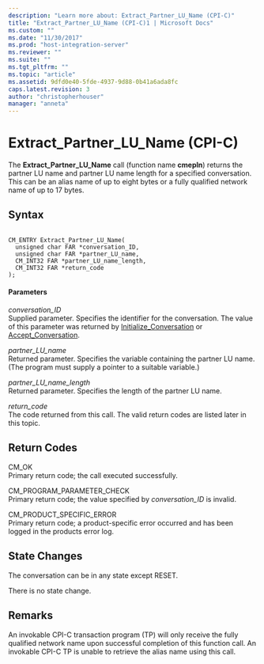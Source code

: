 ```yaml
---
description: "Learn more about: Extract_Partner_LU_Name (CPI-C)"
title: "Extract_Partner_LU_Name (CPI-C)1 | Microsoft Docs"
ms.custom: ""
ms.date: "11/30/2017"
ms.prod: "host-integration-server"
ms.reviewer: ""
ms.suite: ""
ms.tgt_pltfrm: ""
ms.topic: "article"
ms.assetid: 9dfd0e40-5fde-4937-9d88-0b41a6ada8fc
caps.latest.revision: 3
author: "christopherhouser"
manager: "anneta"
---
```

# Extract_Partner_LU_Name (CPI-C)
The **Extract_Partner_LU_Name** call (function name **cmepln**) returns the partner LU name and partner LU name length for a specified conversation. This can be an alias name of up to eight bytes or a fully qualified network name of up to 17 bytes.  
  
## Syntax  
  
```  
  
CM_ENTRY Extract_Partner_LU_Name(   
  unsigned char FAR *conversation_ID,    
  unsigned char FAR *partner_LU_name,    
  CM_INT32 FAR *partner_LU_name_length,    
  CM_INT32 FAR *return_code              
);  
```  
  
#### Parameters  
 *conversation_ID*  
 Supplied parameter. Specifies the identifier for the conversation. The value of this parameter was returned by [Initialize_Conversation](../core/initialize-conversation-cpi-c-1.md) or [Accept_Conversation](../core/accept-conversation-cpi-c-2.md).  
  
 *partner_LU_name*  
 Returned parameter. Specifies the variable containing the partner LU name. (The program must supply a pointer to a suitable variable.)  
  
 *partner_LU_name_length*  
 Returned parameter. Specifies the length of the partner LU name.  
  
 *return_code*  
 The code returned from this call. The valid return codes are listed later in this topic.  
  
## Return Codes  
 CM_OK  
 Primary return code; the call executed successfully.  
  
 CM_PROGRAM_PARAMETER_CHECK  
 Primary return code; the value specified by *conversation_ID* is invalid.  
  
 CM_PRODUCT_SPECIFIC_ERROR  
 Primary return code; a product-specific error occurred and has been logged in the products error log.  
  
## State Changes  
 The conversation can be in any state except RESET.  
  
 There is no state change.  
  
## Remarks  
 An invokable CPI-C transaction program (TP) will only receive the fully qualified network name upon successful completion of this function call. An invokable CPI-C TP  is unable to retrieve the alias name using this call.
